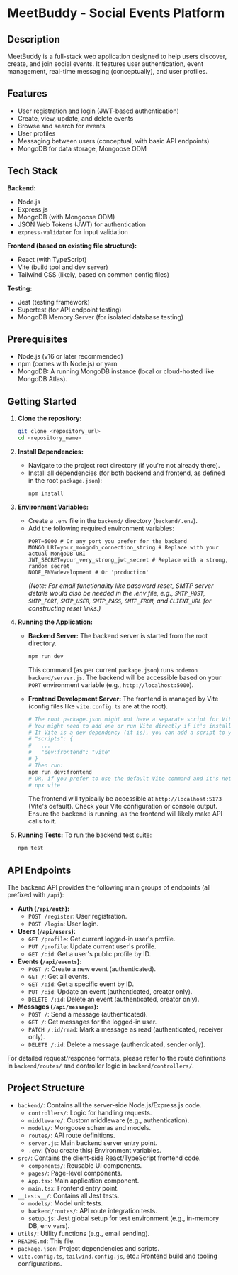 # MeetBuddy - Social Events Platform

## Description

MeetBuddy is a full-stack web application designed to help users discover, create, and join social events. It features user authentication, event management, real-time messaging (conceptually), and user profiles.

## Features

*   User registration and login (JWT-based authentication)
*   Create, view, update, and delete events
*   Browse and search for events
*   User profiles
*   Messaging between users (conceptual, with basic API endpoints)
*   MongoDB for data storage, Mongoose ODM

## Tech Stack

**Backend:**
*   Node.js
*   Express.js
*   MongoDB (with Mongoose ODM)
*   JSON Web Tokens (JWT) for authentication
*   `express-validator` for input validation

**Frontend (based on existing file structure):**
*   React (with TypeScript)
*   Vite (build tool and dev server)
*   Tailwind CSS (likely, based on common config files)

**Testing:**
*   Jest (testing framework)
*   Supertest (for API endpoint testing)
*   MongoDB Memory Server (for isolated database testing)

## Prerequisites

*   Node.js (v16 or later recommended)
*   npm (comes with Node.js) or yarn
*   MongoDB: A running MongoDB instance (local or cloud-hosted like MongoDB Atlas).

## Getting Started

1.  **Clone the repository:**
    ```bash
    git clone <repository_url>
    cd <repository_name>
    ```

2.  **Install Dependencies:**
    *   Navigate to the project root directory (if you're not already there).
    *   Install all dependencies (for both backend and frontend, as defined in the root `package.json`):
        ```bash
        npm install
        ```

3.  **Environment Variables:**
    *   Create a `.env` file in the `backend/` directory (`backend/.env`).
    *   Add the following required environment variables:
        ```env
        PORT=5000 # Or any port you prefer for the backend
        MONGO_URI=your_mongodb_connection_string # Replace with your actual MongoDB URI
        JWT_SECRET=your_very_strong_jwt_secret # Replace with a strong, random secret
        NODE_ENV=development # Or 'production'
        ```
        *(Note: For email functionality like password reset, SMTP server details would also be needed in the .env file, e.g., `SMTP_HOST`, `SMTP_PORT`, `SMTP_USER`, `SMTP_PASS`, `SMTP_FROM`, and `CLIENT_URL` for constructing reset links.)*


4.  **Running the Application:**
    *   **Backend Server:** The backend server is started from the root directory.
        ```bash
        npm run dev
        ```
        This command (as per current `package.json`) runs `nodemon backend/server.js`. The backend will be accessible based on your `PORT` environment variable (e.g., `http://localhost:5000`).

    *   **Frontend Development Server:** The frontend is managed by Vite (config files like `vite.config.ts` are at the root).
        ```bash
        # The root package.json might not have a separate script for Vite if `npm run dev` is for the backend.
        # You might need to add one or run Vite directly if it's installed globally.
        # If Vite is a dev dependency (it is), you can add a script to your package.json:
        # "scripts": {
        #   ...
        #   "dev:frontend": "vite"
        # }
        # Then run:
        npm run dev:frontend
        # OR, if you prefer to use the default Vite command and it's not conflicting:
        # npx vite
        ```
        The frontend will typically be accessible at `http://localhost:5173` (Vite's default). Check your Vite configuration or console output. Ensure the backend is running, as the frontend will likely make API calls to it.

5.  **Running Tests:**
    To run the backend test suite:
    ```bash
    npm test
    ```

## API Endpoints

The backend API provides the following main groups of endpoints (all prefixed with `/api`):

*   **Auth (`/api/auth`):**
    *   `POST /register`: User registration.
    *   `POST /login`: User login.
*   **Users (`/api/users`):**
    *   `GET /profile`: Get current logged-in user's profile.
    *   `PUT /profile`: Update current user's profile.
    *   `GET /:id`: Get a user's public profile by ID.
*   **Events (`/api/events`):**
    *   `POST /`: Create a new event (authenticated).
    *   `GET /`: Get all events.
    *   `GET /:id`: Get a specific event by ID.
    *   `PUT /:id`: Update an event (authenticated, creator only).
    *   `DELETE /:id`: Delete an event (authenticated, creator only).
*   **Messages (`/api/messages`):**
    *   `POST /`: Send a message (authenticated).
    *   `GET /`: Get messages for the logged-in user.
    *   `PATCH /:id/read`: Mark a message as read (authenticated, receiver only).
    *   `DELETE /:id`: Delete a message (authenticated, sender only).

For detailed request/response formats, please refer to the route definitions in `backend/routes/` and controller logic in `backend/controllers/`.

## Project Structure

*   `backend/`: Contains all the server-side Node.js/Express.js code.
    *   `controllers/`: Logic for handling requests.
    *   `middleware/`: Custom middleware (e.g., authentication).
    *   `models/`: Mongoose schemas and models.
    *   `routes/`: API route definitions.
    *   `server.js`: Main backend server entry point.
    *   `.env`: (You create this) Environment variables.
*   `src/`: Contains the client-side React/TypeScript frontend code.
    *   `components/`: Reusable UI components.
    *   `pages/`: Page-level components.
    *   `App.tsx`: Main application component.
    *   `main.tsx`: Frontend entry point.
*   `__tests__/`: Contains all Jest tests.
    *   `models/`: Model unit tests.
    *   `backend/routes/`: API route integration tests.
    *   `setup.js`: Jest global setup for test environment (e.g., in-memory DB, env vars).
*   `utils/`: Utility functions (e.g., email sending).
*   `README.md`: This file.
*   `package.json`: Project dependencies and scripts.
*   `vite.config.ts`, `tailwind.config.js`, etc.: Frontend build and tooling configurations.

```
